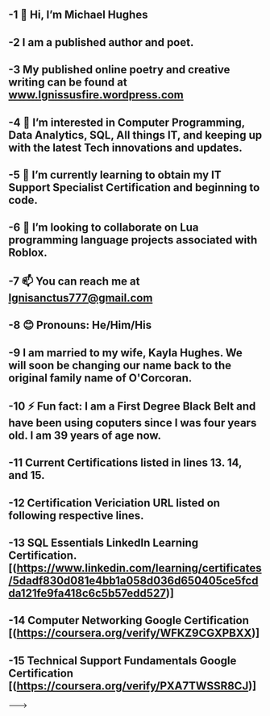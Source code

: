 -1 👋 Hi, I’m Michael Hughes
-
-2 I am a published author and poet.
-
-3 My published online poetry and creative writing can be found at www.Ignissusfire.wordpress.com
-
-4 👀 I’m interested in Computer Programming, Data Analytics, SQL, All things IT, and keeping up with the latest Tech innovations and updates.
-
-5 🌱 I’m currently learning to obtain my IT Support Specialist Certification and beginning to code.
-
-6 💞️ I’m looking to collaborate on Lua programming language projects associated with Roblox.
-
-7 📫 You can reach me at Ignisanctus777@gmail.com
-
-8 😊 Pronouns: He/Him/His
-
-9 I am married to my wife, Kayla Hughes.
We will soon be changing our name back to the original family name of O'Corcoran.
-
-10 ⚡ Fun fact: I am a First Degree Black Belt and have been using coputers since I was four years old. I am 39 years of age now.
-
-11 Current Certifications listed in lines 13. 14, and 15.
-
-12 Certification Vericiation URL listed on following respective lines.
-
-13 SQL Essentials LinkedIn Learning Certification. [(https://www.linkedin.com/learning/certificates/5dadf830d081e4bb1a058d036d650405ce5fcdda121fe9fa418c6c5b57edd527)]
-
-14 Computer Networking Google Certification
[(https://coursera.org/verify/WFKZ9CGXPBXX)]
-
-15 Technical Support Fundamentals Google Certification
[(https://coursera.org/verify/PXA7TWSSR8CJ)]
-
--->
